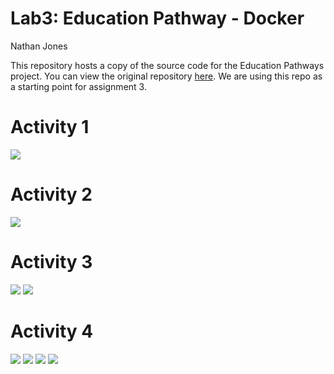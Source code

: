# Lab3: Education Pathway - Docker
Nathan Jones

This repository hosts a copy of the source code for the Education Pathways project. You can view the original repository [here](https://assignment-1-starter-template.herokuapp.com/). We are using this repo as a starting point for assignment 3.

# Activity 1
![](images/Activity1.png)

# Activity 2
![](images/Activity2.png)

# Activity 3
![](images/Activity3.png)
![](images/Activity3-2.png)

# Activity 4
![](images/Activity4.png)
![](images/Activity42.png)
![](images/Activity43.png)
![](images/Activity44.png)